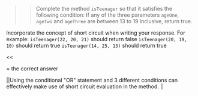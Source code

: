 >>Complete the method <code>isTeenager</code> so that it satisfies the following condition:
If any of the three parameters <code>ageOne</code>, <code>ageTwo</code> and <code>ageThree</code> are between 13 to 19 inclusive, return true.
<p>Incorporate the concept of short circuit when writing your response.
For example:
<code>isTeenager(22, 20, 21)</code> should return false
<code>isTeenager(20, 19, 10)</code> should return true
<code>isTeenager(14, 25, 13)</code> should return true </p><<

= the correct answer

||Using the conditional "OR" statement and 3 different conditions can effectively make use of short circuit evaluation in the method. ||